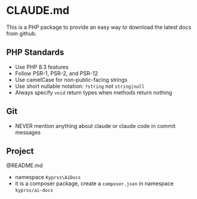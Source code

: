 # CLAUDE.md

This is a PHP package to provide an easy way to download the latest docs from github.

## PHP Standards

- Use PHP 8.3 features
- Follow PSR-1, PSR-2, and PSR-12
- Use camelCase for non-public-facing strings
- Use short nullable notation: `?string` not `string|null`
- Always specify `void` return types when methods return nothing

## Git

- NEVER mention anything about claude or claude code in commit messages

## Project

@README.md

- namespace `Kyprss\AiDocs`
- it is a composer package, create a `composer.json` in namespace `kyprss/ai-docs`